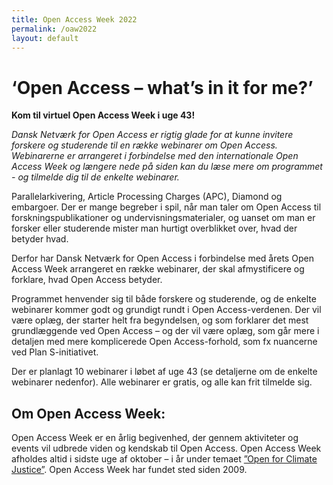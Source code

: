 ```yaml
---
title: Open Access Week 2022
permalink: /oaw2022
layout: default
---
```


# ‘Open Access – what’s in it for me?’  

**Kom til virtuel Open Access Week i uge 43!**

_Dansk Netværk for Open Access er rigtig glade for at kunne invitere forskere og studerende til en række webinarer om Open Access. Webinarerne er arrangeret i forbindelse med den internationale Open Access Week og længere nede på siden kan du læse mere om programmet - og tilmelde dig til de enkelte webinarer._

Parallelarkivering, Article Processing Charges (APC), Diamond og embargoer. Der er mange begreber i spil, når man taler om Open Access til forskningspublikationer og undervisningsmaterialer, og uanset om man er forsker eller studerende mister man hurtigt overblikket over, hvad der betyder hvad. 

Derfor har Dansk Netværk for Open Access i forbindelse med årets Open Access Week arrangeret en række webinarer, der skal afmystificere og forklare, hvad Open Access betyder.  

Programmet henvender sig til både forskere og studerende, og de enkelte webinarer kommer godt og grundigt rundt i Open Access-verdenen. Der vil være oplæg, der starter helt fra begyndelsen, og som forklarer det mest grundlæggende ved Open Access – og der vil være oplæg, som går mere i detaljen med mere komplicerede Open Access-forhold, som fx nuancerne ved Plan S-initiativet.  

Der er planlagt 10 webinarer i løbet af uge 43 (se detaljerne om de enkelte webinarer nedenfor). Alle webinarer er gratis, og alle kan frit tilmelde sig.    
 
## Om Open Access Week:  
Open Access Week er en årlig begivenhed, der gennem aktiviteter og events vil udbrede viden og kendskab til Open Access. Open Access Week afholdes altid i sidste uge af oktober – i år under temaet [”Open for Climate Justice”](https://www.openaccessweek.org/). Open Access Week har fundet sted siden 2009. 
